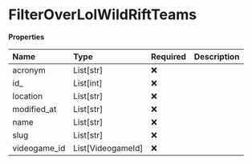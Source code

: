 # FilterOverLolWildRiftTeams

**Properties**

| Name         | Type              | Required | Description |
| :----------- | :---------------- | :------- | :---------- |
| acronym      | List[str]         | ❌       |             |
| id\_         | List[int]         | ❌       |             |
| location     | List[str]         | ❌       |             |
| modified_at  | List[str]         | ❌       |             |
| name         | List[str]         | ❌       |             |
| slug         | List[str]         | ❌       |             |
| videogame_id | List[VideogameId] | ❌       |             |
